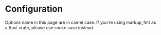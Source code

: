 # Configuration

Options name in this page are in camel case. If you're using markup_fmt as a Rust crate, please use snake case instead.

